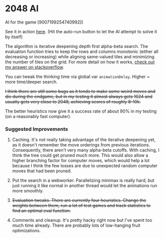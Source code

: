 # 2048 AI

AI for the game [9007199254740992](

See it in action [here](http://ov3y.github.io/2048-AI/). (Hit the auto-run button to let the AI attempt to solve it by itself)

The algorithm is iterative deepening depth first alpha-beta search. The evaluation function tries to keep the rows and columns monotonic (either all decreasing or increasing) while aligning same-valued tiles and minimizing the number of tiles on the grid. For more detail on how it works, [check out my answer on stackoverflow](http://stackoverflow.com/a/22389702/1056032).

You can tweak the thinking time via global var `animationDelay`. Higher = more time/deeper search.

~~I think there are still some bugs as it tends to make some weird moves and die during the endgame, but in my testing it almost always gets 1024 and usually gets very close to 2048, achieving scores of roughly 8-10k.~~

The better heuristics now give it a success rate of about 90% in my testing (on a reasonably fast computer).

### Suggested Improvements

1.  Caching. It's not really taking advantage of the iterative deepening yet, as it doesn't remember the move orderings from previous iterations. Consequently, there aren't very many alpha-beta cutoffs. With caching, I think the tree could get pruned much more. This would also allow a higher branching factor for computer moves, which would help a lot because I think the few losses are due to unexpected random computer moves that had been pruned.

2. Put the search in a webworker. Parallelizing minimax is really hard, but just running it like normal in another thread would let the animations run more smoothly.

3. ~~Evaluation tweaks. There are currently four heuristics. Change the weights between them, run a lot of test games and track statistics to find an optimal eval function.~~

4. Comments and cleanup. It's pretty hacky right now but I've spent too much time already. There are probably lots of low-hanging fruit optimizations.
